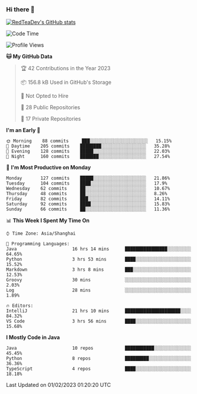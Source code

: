 ### Hi there 👋

<!--
**RedTeaDev/RedTeaDev** is a ✨ _special_ ✨ repository because its `README.md` (this file) appears on your GitHub profile.

Here are some ideas to get you started:

- 🔭 I’m currently working on ...
- 🌱 I’m currently learning ...
- 👯 I’m looking to collaborate on ...
- 🤔 I’m looking for help with ...
- 💬 Ask me about ...
- 📫 How to reach me: ...
- 😄 Pronouns: ...
- ⚡ Fun fact: ...
-->

<!--
[![wakatime](https://wakatime.com/badge/user/6b101ed0-04c0-4490-9283-eb61f2efff96.svg)](https://wakatime.com/@6b101ed0-04c0-4490-9283-eb61f2efff96)
!-->

[![RedTeaDev's GitHub stats](https://github-readme-stats.vercel.app/api?username=RedTeaDev)](https://github.com/anuraghazra/github-readme-stats)
<!--
[![willianrod's wakatime stats](https://github-readme-stats.vercel.app/api/wakatime?username=RedTeaDev)](https://github.com/anuraghazra/github-readme-stats)
!-->
<!--START_SECTION:waka-->
![Code Time](http://img.shields.io/badge/Code%20Time-1%2C180%20hrs%2010%20mins-blue)

![Profile Views](http://img.shields.io/badge/Profile%20Views-0-blue)

**🐱 My GitHub Data** 

> 🏆 42 Contributions in the Year 2023
 > 
> 📦 156.8 kB Used in GitHub's Storage 
 > 
> 🚫 Not Opted to Hire
 > 
> 📜 28 Public Repositories 
 > 
> 🔑 17 Private Repositories  
 > 
**I'm an Early 🐤** 

```text
🌞 Morning    88 commits     ███░░░░░░░░░░░░░░░░░░░░░░   15.15% 
🌆 Daytime    205 commits    ████████░░░░░░░░░░░░░░░░░   35.28% 
🌃 Evening    128 commits    █████░░░░░░░░░░░░░░░░░░░░   22.03% 
🌙 Night      160 commits    ███████░░░░░░░░░░░░░░░░░░   27.54%

```
📅 **I'm Most Productive on Monday** 

```text
Monday       127 commits    █████░░░░░░░░░░░░░░░░░░░░   21.86% 
Tuesday      104 commits    ████░░░░░░░░░░░░░░░░░░░░░   17.9% 
Wednesday    62 commits     ██░░░░░░░░░░░░░░░░░░░░░░░   10.67% 
Thursday     48 commits     ██░░░░░░░░░░░░░░░░░░░░░░░   8.26% 
Friday       82 commits     ███░░░░░░░░░░░░░░░░░░░░░░   14.11% 
Saturday     92 commits     ████░░░░░░░░░░░░░░░░░░░░░   15.83% 
Sunday       66 commits     ██░░░░░░░░░░░░░░░░░░░░░░░   11.36%

```


📊 **This Week I Spent My Time On** 

```text
⌚︎ Time Zone: Asia/Shanghai

💬 Programming Languages: 
Java                     16 hrs 14 mins      ████████████████░░░░░░░░░   64.65% 
Python                   3 hrs 53 mins       ████░░░░░░░░░░░░░░░░░░░░░   15.52% 
Markdown                 3 hrs 8 mins        ███░░░░░░░░░░░░░░░░░░░░░░   12.53% 
Groovy                   30 mins             ░░░░░░░░░░░░░░░░░░░░░░░░░   2.03% 
Log                      28 mins             ░░░░░░░░░░░░░░░░░░░░░░░░░   1.89%

🔥 Editors: 
IntelliJ                 21 hrs 10 mins      █████████████████████░░░░   84.32% 
VS Code                  3 hrs 56 mins       ████░░░░░░░░░░░░░░░░░░░░░   15.68%

```

**I Mostly Code in Java** 

```text
Java                     10 repos            ███████████░░░░░░░░░░░░░░   45.45% 
Python                   8 repos             █████████░░░░░░░░░░░░░░░░   36.36% 
TypeScript               4 repos             ████░░░░░░░░░░░░░░░░░░░░░   18.18%

```



 Last Updated on 01/02/2023 01:20:20 UTC
<!--END_SECTION:waka-->


